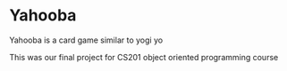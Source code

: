 # Yahooba

Yahooba is a card game similar to yogi yo

This was our final project for CS201 object oriented programming course 
